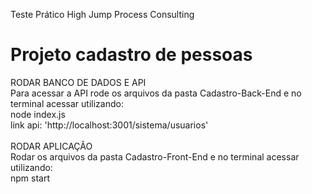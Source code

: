 Teste Prático High Jump Process Consulting

<h1>Projeto cadastro de pessoas</h1>

RODAR BANCO DE DADOS E API <br/>
Para acessar a API rode os arquivos da pasta Cadastro-Back-End e no terminal acessar utilizando: <br/>
node index.js <br/>
link api: 'http://localhost:3001/sistema/usuarios'
<br/>
<br/>
RODAR APLICAÇÂO <br/>
Rodar os arquivos da pasta Cadastro-Front-End e no terminal acessar utilizando: <br/>
npm start

